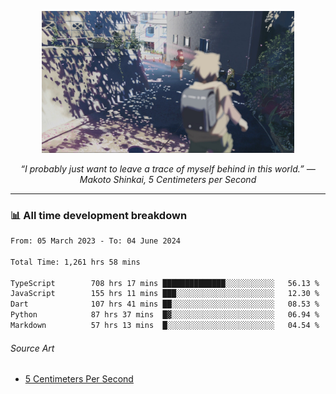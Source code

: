 <p align="center"><img src="asset/header.jpg" width="80%"/></p>
<p align="center"><i>“I probably just want to leave a trace of myself behind in this world.” ― Makoto Shinkai, 5 Centimeters per Second</i></p>

---
<!--
<details>
  <summary>📃 My Resume</summary>

### Education

- 📖 **Computer Science**\
📆 10/2021 - present\
📍 **Thang Long University** - Hoang Mai, Hanoi, Vietnam

### Experience

<img align="right" src="https://img.shields.io/badge/Figma-F24E1E?style=flat&logo=figma&logoColor=white"/>
<img align="right" src="https://img.shields.io/badge/node.js-6DA55F?style=flat&logo=node.js&logoColor=white"/>
<img align="right" src="https://img.shields.io/badge/Next.js-black?style=flat&logo=next.js&logoColor=white"/>
<img align="right" src="https://img.shields.io/badge/TypeScript-007ACC?style=flat&logo=typescript&logoColor=white"/>


- 👨‍💻 **Frontend Web Intern**\
📆 07/2023 - present\
📍 **MQ ICT Solutions** - Hoang Mai, Hanoi, Vietnam
</details> 
-->

### 📊 All time development breakdown

<!--START_SECTION:waka-->

```txt
From: 05 March 2023 - To: 04 June 2024

Total Time: 1,261 hrs 58 mins

TypeScript        708 hrs 17 mins ██████████████░░░░░░░░░░░   56.13 %
JavaScript        155 hrs 11 mins ███░░░░░░░░░░░░░░░░░░░░░░   12.30 %
Dart              107 hrs 41 mins ██░░░░░░░░░░░░░░░░░░░░░░░   08.53 %
Python            87 hrs 37 mins  █▓░░░░░░░░░░░░░░░░░░░░░░░   06.94 %
Markdown          57 hrs 13 mins  █░░░░░░░░░░░░░░░░░░░░░░░░   04.54 %
```

<!--END_SECTION:waka-->

###### Source Art

-  [5 Centimeters Per Second](https://wallhaven.cc/w/nrowq1)

